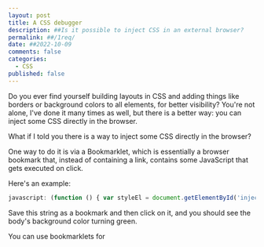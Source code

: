 ```yaml
---
layout: post
title: A CSS debugger
description: ##Is it possible to inject CSS in an external browser?
permalink: ##/1req/
date: ##2022-10-09
comments: false
categories:
  - CSS
published: false
---
```


Do you ever find yourself building layouts in CSS and adding things like borders or background colors to all elements, for better visibility? You're not alone, I've done it many times as well, but there is a better way: you can inject some CSS directly in the browser.

What if I told you
there is a way to inject some CSS directly in the browser?

One way to do it is via a Bookmarklet, which is essentially a browser bookmark that, instead of containing a link, contains some JavaScript that gets executed on click.

Here's an example:

```js
javascript: (function () { var styleEl = document.getElementById('injected-css'); if (styleEl) { styleEl.remove(); return; } styleEl = document.createElement('style'); styleEl.id = 'injected-css'; styleEl.innerHTML = 'body { background-color: green }'; document.body.append(styleEl); })();
```

Save this string as a bookmark and then click on it, and you should see the body's background color turning green.

You can use bookmarklets for